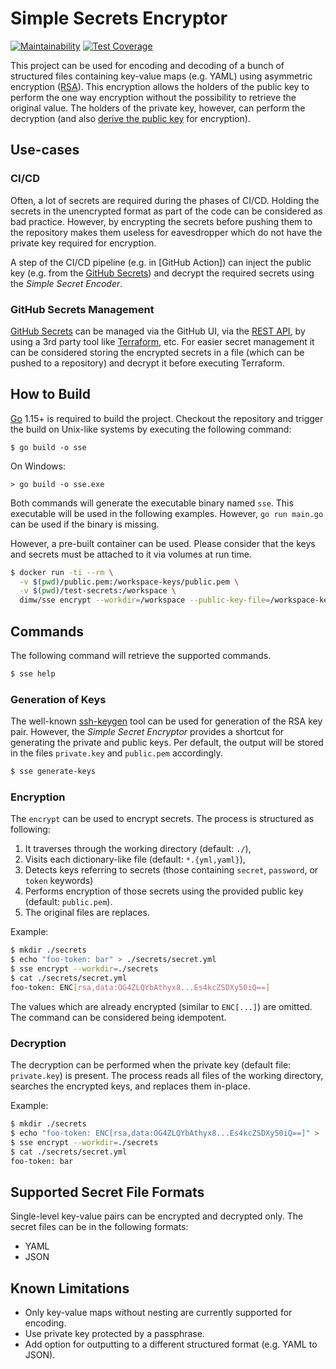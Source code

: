 # Simple Secrets Encryptor

[![Maintainability](https://api.codeclimate.com/v1/badges/c5bf10a5bdc27cf25567/maintainability)](https://codeclimate.com/github/dimw/simple-secrets-encryptor/maintainability)
[![Test Coverage](https://api.codeclimate.com/v1/badges/c5bf10a5bdc27cf25567/test_coverage)](https://codeclimate.com/github/dimw/simple-secrets-encryptor/test_coverage)

This project can be used for encoding and decoding of a bunch of structured files containing key-value maps (e.g. YAML) 
using asymmetric encryption ([RSA]). 
This encryption allows the holders of the public key to perform the one way encryption without the possibility 
to retrieve the original value. The holders of the private key, however, can perform the decryption (and also 
[derive the public key](https://stackoverflow.com/questions/696472/given-a-private-key-is-it-possible-to-derive-its-public-key) 
for encryption).

## Use-cases 

### CI/CD

Often, a lot of secrets are required during the phases of CI/CD. 
Holding the secrets in the unencrypted format as part of the code can be considered as bad practice. 
However, by encrypting the secrets before pushing them to the repository makes them useless for eavesdropper 
which do not have the private key required for encryption.

A step of the CI/CD pipeline (e.g. in [GitHub Action]) can inject the public key (e.g. from the [GitHub Secrets]) and 
decrypt the required secrets using the _Simple Secret Encoder_.

### GitHub Secrets Management

[GitHub Secrets] can be managed via the GitHub UI, via the [REST API](https://docs.github.com/en/rest/reference/actions#secrets), 
 by using a 3rd party tool like [Terraform](https://registry.terraform.io/providers/integrations/github/latest/docs/resources/actions_secret), etc.
For easier secret management it can be considered storing the encrypted secrets in a file (which can be pushed to a 
repository) and decrypt it before executing Terraform.

## How to Build

[Go] 1.15+ is required to build the project. 
Checkout the repository and trigger the build on Unix-like systems by executing the following command:

```
$ go build -o sse
```

On Windows:

```
> go build -o sse.exe
```

Both commands will generate the executable binary named `sse`. 
This executable will be used in the following examples. 
However, `go run main.go` can be used if the binary is missing.

However, a pre-built container can be used. 
Please consider that the keys and secrets must be attached to it via volumes at run time.

```bash
$ docker run -ti --rm \
  -v $(pwd)/public.pem:/workspace-keys/public.pem \
  -v $(pwd)/test-secrets:/workspace \
  dimw/sse encrypt --workdir=/workspace --public-key-file=/workspace-keys/public.pem
```

## Commands

The following command will retrieve the supported commands.

```bash
$ sse help
```

### Generation of Keys

The well-known [ssh-keygen] tool can be used for generation of the RSA key pair. 
However, the _Simple Secret Encryptor_ provides a shortcut for generating the private and public keys. 
Per default, the output will be stored in the files `private.key` and `public.pem` accordingly. 

```bash
$ sse generate-keys
```

### Encryption

The `encrypt` can be used to encrypt secrets. The process is structured as following:
1. It traverses through the working directory (default: `./`), 
2. Visits each dictionary-like file (default: `*.{yml,yaml}`), 
3. Detects keys referring to secrets (those containing `secret`, `password`, or `token` keywords)
4. Performs encryption of those secrets using the provided public key (default: `public.pem`).
5. The original files are replaces.

Example:
```bash
$ mkdir ./secrets
$ echo "foo-token: bar" > ./secrets/secret.yml
$ sse encrypt --workdir=./secrets
$ cat ./secrets/secret.yml
foo-token: ENC[rsa,data:OG4ZLQYbAthyx8...Es4kcZSDXy50iQ==]
```

The values which are already encrypted (similar to `ENC[...]`) are omitted. 
The command can be considered being idempotent.

### Decryption

The decryption can be performed when the private key (default file: `private.key`) is present. 
The process reads all files of the working directory, searches the encrypted keys, and replaces them in-place.

Example:
```bash
$ mkdir ./secrets
$ echo "foo-token: ENC[rsa,data:OG4ZLQYbAthyx8...Es4kcZSDXy50iQ==]" > ./secrets/secret.yml
$ sse encrypt --workdir=./secrets
$ cat ./secrets/secret.yml
foo-token: bar
```

## Supported Secret File Formats

Single-level key-value pairs can be encrypted and decrypted only. The secret files can be in the following formats: 

- YAML
- JSON

## Known Limitations
- Only key-value maps without nesting are currently supported for encoding.
- Use private key protected by a passphrase.
- Add option for outputting to a different structured format (e.g. YAML to JSON). 

[RSA]: https://en.wikipedia.org/wiki/RSA_(cryptosystem)
[ssh-keygen]: https://www.ssh.com/ssh/keygen/
[Go]: https://golang.org/
[GitHub Actions]: https://docs.github.com/en/actions
[GitHub Secrets]: https://docs.github.com/en/actions/reference/encrypted-secrets

